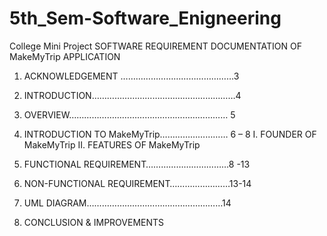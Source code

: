 # 5th_Sem-Software_Enigneering
College Mini Project
SOFTWARE REQUIREMENT DOCUMENTATION OF MakeMyTrip  APPLICATION

1.	ACKNOWLEDGEMENT ………………………………………3                     

2.	INTRODUCTION…………………………………………………4

3.	OVERVIEW………………………………………………………  5

4.	INTRODUCTION TO MakeMyTrip……………………… 6 – 8
I.	FOUNDER OF MakeMyTrip
II.	FEATURES OF MakeMyTrip

5.	FUNCTIONAL REQUIREMENT……………………………8 -13

6.	NON-FUNCTIONAL REQUIREMENT……………………13-14

 
7.	UML DIAGRAM………………………………………………14

8.	 CONCLUSION & IMPROVEMENTS
